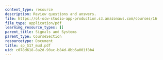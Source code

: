 ```yaml
---
content_type: resource
description: Review questions and answers.
file: https://ol-ocw-studio-app-production.s3.amazonaws.com/courses/16-01-unified-engineering-i-ii-iii-iv-fall-2005-spring-2006/c078d6188a2d90acb84d8bb6a001f8b4_sp_S17_mud.pdf
file_type: application/pdf
learning_resource_types: []
parent_title: Signals and Systems
parent_type: CourseSection
resourcetype: Document
title: sp_S17_mud.pdf
uid: c078d618-8a2d-90ac-b84d-8bb6a001f8b4
---
```

